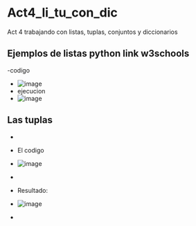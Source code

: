 # Act4_li_tu_con_dic
Act 4 trabajando con listas, tuplas, conjuntos y diccionarios


## Ejemplos de listas python link w3schools
-codigo 
- ![image](https://github.com/user-attachments/assets/afb194eb-db68-4027-923e-529561b1c1c1)
- ejecucion
- ![image](https://github.com/user-attachments/assets/347cd99c-8ea9-44ff-b884-81c7d2d8f5ac)

## Las tuplas
-
- El codigo
- ![image](https://github.com/user-attachments/assets/16f773ae-306f-43fa-867c-c02ed130547a)
-
- Resultado:
- ![image](https://github.com/user-attachments/assets/48026b9f-231d-4a90-9f4f-1d0328fb9f71)

-
